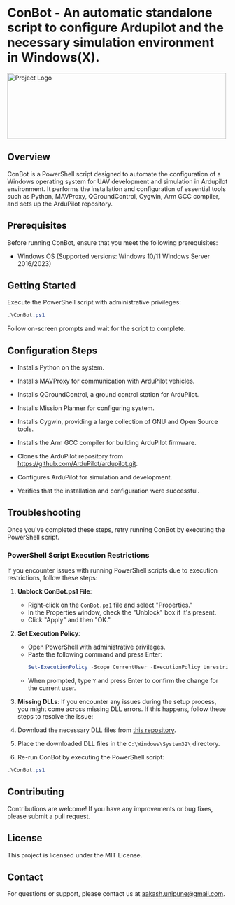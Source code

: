 # ConBot - An automatic standalone script to configure Ardupilot and the necessary simulation environment in Windows(X).

<img src="https://images.squarespace-cdn.com/content/v1/6540bd7a746edd2f17ce3c19/39dd2695-7e4e-47f3-96ec-67d9ef5f8efb/Robot+Aviation++Logo_01_DarkBlueGrad_DarkText.png" alt="Project Logo" width="500" height="150">


## Overview

ConBot is a PowerShell script designed to automate the configuration of a Windows operating system for UAV development and simulation in Ardupilot environment. It performs the installation and configuration of essential tools such as Python, MAVProxy, QGroundControl, Cygwin, Arm GCC compiler, and sets up the ArduPilot repository.

## Prerequisites

Before running ConBot, ensure that you meet the following prerequisites:

- Windows OS (Supported versions: Windows 10/11 Windows Server 2016/2023)

## Getting Started

Execute the PowerShell script with administrative privileges:

```powershell
.\ConBot.ps1
```


Follow on-screen prompts and wait for the script to complete.

## Configuration Steps

- Installs Python on the system.

- Installs MAVProxy for communication with ArduPilot vehicles.

- Installs QGroundControl, a ground control station for ArduPilot.
  
- Installs Mission Planner for configuring system.

- Installs Cygwin, providing a large collection of GNU and Open Source tools.

- Installs the Arm GCC compiler for building ArduPilot firmware.

- Clones the ArduPilot repository from https://github.com/ArduPilot/ardupilot.git.

- Configures ArduPilot for simulation and development.

- Verifies that the installation and configuration were successful.

## Troubleshooting

Once you've completed these steps, retry running ConBot by executing the PowerShell script.

### PowerShell Script Execution Restrictions

If you encounter issues with running PowerShell scripts due to execution restrictions, follow these steps:

1. **Unblock ConBot.ps1 File**:
   - Right-click on the `ConBot.ps1` file and select "Properties."
   - In the Properties window, check the "Unblock" box if it's present.
   - Click "Apply" and then "OK."

2. **Set Execution Policy**:
   - Open PowerShell with administrative privileges.
   - Paste the following command and press Enter:
     ```powershell
     Set-ExecutionPolicy -Scope CurrentUser -ExecutionPolicy Unrestricted
     ```
   - When prompted, type `Y` and press Enter to confirm the change for the current user.
     
4. **Missing DLLs**:
  If you encounter any issues during the setup process, you might come across missing DLL errors. If this happens, follow these steps to resolve the issue:

  1. Download the necessary DLL files from [this repository](https://github.com/AtiqAakash/ConBot).
  2. Place the downloaded DLL files in the `C:\Windows\System32\` directory.
  3. Re-run ConBot by executing the PowerShell script:

   ```powershell
   .\ConBot.ps1
   ```


## Contributing
Contributions are welcome! If you have any improvements or bug fixes, please submit a pull request.

## License
This project is licensed under the MIT License.

## Contact
For questions or support, please contact us at aakash.unipune@gmail.com.








